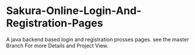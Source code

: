 # Sakura-Online-Login-And-Registration-Pages
A java backend based login and registration prosses pages.
see the master Branch For more Details and Project View.
